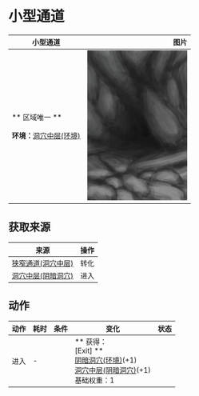 # 小型通道  
>   
  
  小型通道  |   图片   
 ----  |  ----:   
 ** 区域唯一 **<br><br>**环境：**[洞穴中层(环境)](Env_MidChamber.md)  |  <img decoding="async" src="Sprite/CaveEntrance.png" href="a.md" style="max-width:300px;max-height:300px;">   
  
## 获取来源  
来源  |  操作  
----  |  ----  
[狭窄通道(洞穴中层)](DarkChamberCaveEntranceClosed.md)  |  转化  
[洞穴中层(阴暗洞穴)](DarkChamberCaveExit.md)  |  进入  
## 动作  
动作  |  耗时  |  条件  |  变化  |  状态  
----  |  ----  |  ----  |  ----  |  ----  
进入<br>  |  -  |    |  ** 获得： **<br>** [Exit]  **<br>  [阴暗洞穴(环境)](Env_DarkChamber.md)(+1)<br>  [洞穴中层(阴暗洞穴)](DarkChamberCaveExit.md)(+1)<br>基础权重：1  |    


<script>document.title="小型通道 - 卡牌生存百科 Card Survival Wiki";</script>